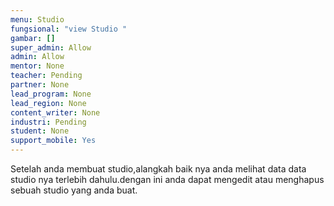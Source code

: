 ```yaml
---
menu: Studio
fungsional: "view Studio "
gambar: []
super_admin: Allow
admin: Allow
mentor: None
teacher: Pending
partner: None
lead_program: None
lead_region: None
content_writer: None
industri: Pending
student: None
support_mobile: Yes
---
```

Setelah anda membuat studio,alangkah baik nya anda melihat data data studio nya terlebih dahulu.dengan ini anda dapat mengedit atau menghapus sebuah studio yang anda buat.
